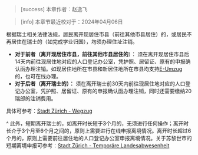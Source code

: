 > [success] 本章作者：赵逸飞

> [info] 本章节最近校对于：2024年04月06日

根据瑞士相关法律法规，居民离开现居住市县（前往其他市县居住）的，或居民不再居住在瑞士的（如完成学业归国），均须办理住址注销。

* **对于前者（离开现居住市县，前往其他市县居住的**）：
  须在离开现居住市县后14天内前往现居住地对应的人口登记办公室，凭护照、居留证、原有的申报确认函办理注销。如现居住地所在市县和新居住地所在市县均支持[E-Umzug](https://www.eumzug.swiss/eumzugngx/global)的，也可在线办理。
* **对于后者（离开瑞士的）：**
  须在离开瑞士前30天内前往现居住地对应的人口登记办公室，凭护照、居留证、原有的申报确认函办理注销，同时还需要缴纳20瑞郎的注销费用。

具体可参考：[Stadt Zürich - Wegzug](<https://www.stadt-zuerich.ch/prd/de/index/bevoelkerungsamt/umziehenmelden/wegzug.html>)

^
此外，短期离开瑞士的，如离开时长短于3个月的，无须进行任何操作；离开时长介于3个月至6个月之间的，原则上需要进行在线申报离境情况。离开时长超过6个月的，原则上需要前往居住地的人口登记办公室申报离境情况。关于苏黎世市的短期离境申报可参考：[Stadt Zürich - Temporäre Landesabwesenheit](https://www.stadt-zuerich.ch/prd/de/index/bevoelkerungsamt/umziehenmelden/temporaerelandesabwesenheit.html)